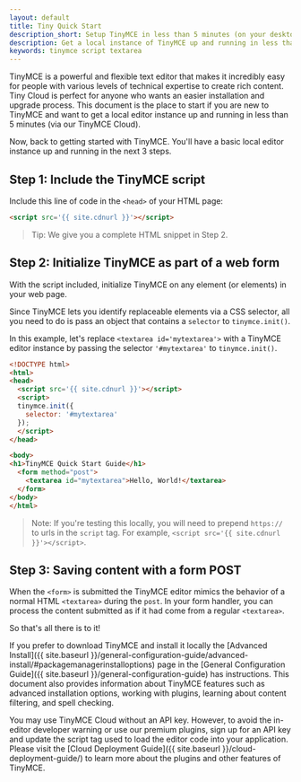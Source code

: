 ```yaml
---
layout: default
title: Tiny Quick Start
description_short: Setup TinyMCE in less than 5 minutes (on your desktop).
description: Get a local instance of TinyMCE up and running in less than 5 minutes.
keywords: tinymce script textarea
---
```


TinyMCE is a powerful and flexible text editor that makes it incredibly easy for people with various levels of technical expertise to create rich content. Tiny Cloud is perfect for anyone who wants an easier installation and upgrade process. This document is the place to start if you are new to TinyMCE and want to get a local editor instance up and running in less than 5 minutes (via our TinyMCE Cloud). 

Now, back to getting started with TinyMCE. You'll have a basic local editor instance up and running in the next 3 steps.

## Step 1: Include the TinyMCE script

Include this line of code in the `<head>` of your HTML page:

```html
<script src='{{ site.cdnurl }}'></script>
```

> Tip: We give you a complete HTML snippet in Step 2.


## Step 2: Initialize TinyMCE as part of a web form

With the script included, initialize TinyMCE on any element (or elements) in your web page.

Since TinyMCE lets you identify replaceable elements via a CSS selector, all you need to do is pass an object that contains a `selector` to `tinymce.init()`.

In this example, let's replace `<textarea id='mytextarea'>` with a TinyMCE editor instance by passing the selector `'#mytextarea'` to `tinymce.init()`.

```html
<!DOCTYPE html>
<html>
<head>
  <script src='{{ site.cdnurl }}'></script>
  <script>
  tinymce.init({
    selector: '#mytextarea'
  });
  </script>
</head>

<body>
<h1>TinyMCE Quick Start Guide</h1>
  <form method="post">
    <textarea id="mytextarea">Hello, World!</textarea>
  </form>
</body>
</html>
```

> Note: If you're testing this locally, you will need to prepend `https://` to urls in the `script` tag. For example, `<script src='{{ site.cdnurl }}'></script>`.

## Step 3: Saving content with a form POST

When the `<form>` is submitted the TinyMCE editor mimics the behavior of a normal HTML `<textarea>` during the `post`. In your form handler, you can process the content submitted as if it had come from a regular `<textarea>`.

So that's all there is to it!

If you prefer to download TinyMCE and install it locally the [Advanced Install]({{  site.baseurl }}/general-configuration-guide/advanced-install/#packagemanagerinstalloptions) page in the [General Configuration Guide]({{  site.baseurl }}/general-configuration-guide) has instructions. This document also provides information about TinyMCE features such as advanced installation options, working with plugins, learning about content filtering, and spell checking.

You may use TinyMCE Cloud without an API key. However, to avoid the in-editor developer warning or use our premium plugins, sign up for an API key and update the script tag used to load the editor code into your application. Please visit the [Cloud Deployment Guide]({{  site.baseurl }}/cloud-deployment-guide/) to learn more about the plugins and other features of TinyMCE.



